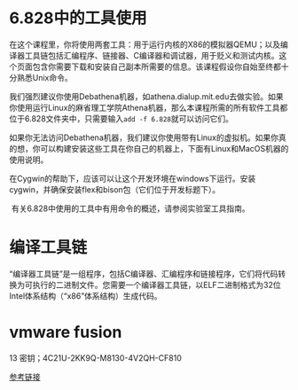 # 6.828中的工具使用

​	在这个课程里，你将使用两套工具：用于运行内核的X86的模拟器QEMU；以及编译器工具链包括汇编程序、链接器、C编译器和调试器，用于贬义和测试内核。这个页面包含你需要下载和安装自己副本所需要的信息。该课程假设你自始至终都十分熟悉Unix命令。

​	我们强烈建议你使用Debathena机器，如athena.dialup.mit.edu去做实验。如果你使用运行Linux的麻省理工学院Athena机器，那么本课程所需的所有软件工具都位于6.828文件夹中，只需要输入`add -f 6.828`就可以访问它们。

​	如果你无法访问Debathena机器，我们建议你使用带有Linux的虚拟机。如果你真的想，你可以构建安装这些工具在你自己的机器上，下面有Linux和MacOS机器的使用说明。

​	在Cygwin的帮助下，应该可以让这个开发环境在windows下运行。安装cygwin，并确保安装flex和bison包（它们位于开发标题下）。

​	有关6.828中使用的工具中有用命令的概述，请参阅实验室工具指南。

# 编译工具链

​	“编译器工具链”是一组程序，包括C编译器、汇编程序和链接程序，它们将代码转换为可执行的二进制文件。您需要一个编译器工具链，以ELF二进制格式为32位Intel体系结构（“x86”体系结构）生成代码。

# vmware fusion 

13 密钥；4C21U-2KK9Q-M8130-4V2QH-CF810

[参考链接](https://www.jianshu.com/p/828d0cc48a63)
